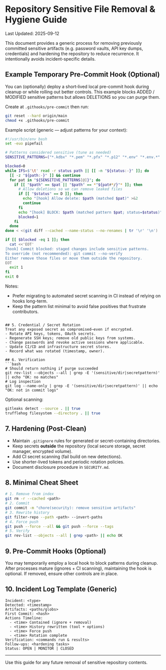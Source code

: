 # Repository Sensitive File Removal & Hygiene Guide

Last Updated: 2025-09-12

This document provides a generic process for removing previously committed sensitive artifacts (e.g. password vaults, API key dumps, credentials) and hardening the repository to reduce recurrence. It intentionally avoids incident-specific details.

## Example Temporary Pre-Commit Hook (Optional)

You can (optionally) deploy a short‑lived local pre-commit hook during cleanup or while rolling out better controls. This example blocks ADDED / MODIFIED sensitive patterns but allows DELETIONS so you can purge them.

Create at `.githooks/pre-commit` then run:
```bash
git reset --hard origin/main
chmod +x .githooks/pre-commit
```

Example script (generic — adjust patterns for your context):
```bash
#!/usr/bin/env bash
set -euo pipefail

# Patterns considered sensitive (tune as needed)
SENSITIVE_PATTERNS=("*.kdbx" "*.pem" "*.pfx" "*.p12" "*.env" "*.env.*" "secrets/" "private-keys/" )

blocked=0
while IFS=$'\t' read -r status path || [[ -n "${status:-}" ]]; do
  [[ -z "${path:-}" ]] && continue
  for pat in "${SENSITIVE_PATTERNS[@]}"; do
    if [[ "$path" == $pat || "$path" == *"${pat#*/}"* ]]; then
      # Allow deletions so we can remove leaked files
      if [[ "$status" == D ]]; then
        echo "[hook] Allow delete: $path (matched $pat)" >&2
        continue
      fi
      echo "[hook] BLOCK: $path (matched pattern $pat; status=$status)" >&2
      blocked=1
    fi
  done
done < <(git diff --cached --name-status --no-renames | tr '\r' '\n')

if [[ $blocked -eq 1 ]]; then
  cat <<'EOT'
[hook] Commit blocked: staged changes include sensitive patterns.
To override (not recommended): git commit --no-verify
Either remove those files or move them outside the repository.
EOT
  exit 1
fi
exit 0
```

Notes:
- Prefer migrating to automated secret scanning in CI instead of relying on hooks long-term.
- Keep the pattern list minimal to avoid false positives that frustrate contributors.
```

## 5. Credential / Secret Rotation
Treat any exposed secret as compromised—even if encrypted.
- Rotate API keys, tokens, OAuth secrets.
- Regenerate SSH keys; remove old public keys from systems.
- Change passwords and revoke active sessions where applicable.
- Update CI/CD and infrastructure secret stores.
- Record what was rotated (timestamp, owner).

## 6. Verification
```bash
# Should return nothing if purge succeeded
git rev-list --objects --all | grep -E '(sensitive/dir|secretpattern)' || echo "OK: no matches"
# Log inspection
git log --name-only | grep -E '(sensitive/dir|secretpattern)' || echo "OK: not in commit logs"
```
Optional scanning:
```bash
gitleaks detect --source . || true
trufflehog filesystem --directory . || true
```

## 7. Hardening (Post-Clean)
- Maintain `.gitignore` rules for generated or secret-containing directories.
- Keep secrets **outside** the repository (local secure storage, secret manager, encrypted volume).
- Add CI secret scanning (fail build on new detections).
- Use shorter-lived tokens and periodic rotation policies.
- Document disclosure procedure in `SECURITY.md`.

## 8. Minimal Cheat Sheet
```bash
# 1. Remove from index
git rm -r --cached <path>
# 2. Commit
git commit -m "chore(security): remove sensitive artifacts"
# 3. Rewrite history
git filter-repo --path <path> --invert-paths
# 4. Force push
git push --force --all && git push --force --tags
# 5. Verify
git rev-list --objects --all | grep <path> || echo OK
```

## 9. Pre-Commit Hooks (Optional)
You may temporarily employ a local hook to block patterns during cleanup. After processes mature (ignores + CI scanning), maintaining the hook is optional. If removed, ensure other controls are in place.

## 10. Incident Log Template (Generic)
```
Incident: <type>
Detected: <timestamp>
Artifacts: <paths/globs>
First Commit: <hash>
Actions Timeline:
  - <time> Contained (ignore + removal)
  - <time> History rewritten (tool + options)
  - <time> Force push
  - <time> Rotation complete
Verification: <commands run & results>
Follow-ups: <hardening tasks>
Status: OPEN | MONITOR | CLOSED
```

---

Use this guide for any future removal of sensitive repository contents.
